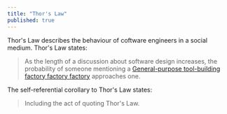 ```yaml
---
title: "Thor's Law"
published: true
---
```


Thor's Law describes the behaviour of coftware engineers in a social medium. Thor's Law states:

> As the length of a discussion about software design increases, the probability of someone mentioning a [General-purpose tool-building factory factory factory][1] approaches one.

The self-referential corollary to Thor's Law states:

> Including the act of quoting Thor's Law.

[1]: https://www.danstroot.com/posts/2018-10-03-hammer-factories
